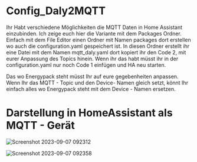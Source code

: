 # Config_Daly2MQTT

Ihr Habt verschiedene Möglichkeiten die MQTT Daten in Home Assistant einzubinden. Ich zeige euch hier die Variante mit dem Packages Ordner. Einfach mit dem File Editor einen Ordner mit Namen packages dort erstellen wo auch die configuration.yaml gespeichert ist. In diesen Ordner erstellt ihr eine Datei mit dem Namen mqtt_daly.yaml dort kopiert ihr den Code 2, mit eurer Anpassung des Topics hinein. Wenn ihr das habt müsst ihr in der configuration.yaml nur noch Code 1 einfügen und HA neu starten.

Das wo Energypack steht müsst Ihr auf eure gegebenheiten anpassen. Wenn Ihr das MQTT - Topic und den Device- Namen gleich setzt, könnt Ihr einfach alles wo Energypack steht mit dem Device - Namen ersetzen.

# Darstellung in HomeAssistant als MQTT - Gerät

![Screenshot 2023-09-07 092312](https://github.com/Jarnsen/Config_Daly2MQTT/assets/15807572/e8f04fd2-b3e1-41a6-9b94-7e019ac856cf)


![Screenshot 2023-09-07 092358](https://github.com/Jarnsen/Config_Daly2MQTT/assets/15807572/5a4e6f64-4551-4ac8-9a02-03ff64b781aa)
